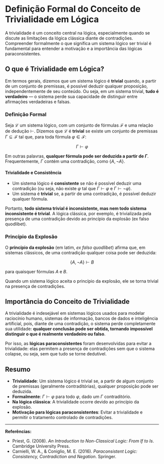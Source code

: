 # Definição Formal do Conceito de Trivialidade em Lógica

A trivialidade é um conceito central na lógica, especialmente quando se discute as limitações da lógica clássica diante de contradições. Compreender formalmente o que significa um sistema lógico ser trivial é fundamental para entender a motivação e a importância das lógicas paraconsistentes.

## O que é Trivialidade em Lógica?

Em termos gerais, dizemos que um sistema lógico é **trivial** quando, a partir de um conjunto de premissas, é possível deduzir qualquer proposição, independentemente de seu conteúdo. Ou seja, em um sistema trivial, **tudo é verdadeiro** — o sistema perde sua capacidade de distinguir entre afirmações verdadeiras e falsas.

### Definição Formal

Seja $\mathcal{L}$ um sistema lógico, com um conjunto de fórmulas $\mathcal{F}$ e uma relação de dedução $\vdash$. Dizemos que $\mathcal{L}$ é **trivial** se existe um conjunto de premissas $\Gamma \subseteq \mathcal{F}$ tal que, para toda fórmula $\varphi \in \mathcal{F}$:

$$
\Gamma \vdash \varphi
$$

Em outras palavras, **qualquer fórmula pode ser deduzida a partir de $\Gamma$**. Frequentemente, $\Gamma$ contém uma contradição, como $\{A, \neg A\}$.

#### Trivialidade e Consistência

- Um sistema lógico é **consistente** se não é possível deduzir uma contradição (ou seja, não existe $\varphi$ tal que $\Gamma \vdash \varphi$ e $\Gamma \vdash \neg\varphi$).
- Um sistema é **trivial** se, a partir de uma contradição, é possível deduzir qualquer fórmula.

Portanto, **todo sistema trivial é inconsistente, mas nem todo sistema inconsistente é trivial**. A lógica clássica, por exemplo, é trivializada pela presença de uma contradição devido ao princípio da explosão (ex falso quodlibet).

### Princípio da Explosão

O **princípio da explosão** (em latim, *ex falso quodlibet*) afirma que, em sistemas clássicos, de uma contradição qualquer coisa pode ser deduzida:

$$
\{A, \neg A\} \vdash B
$$

para quaisquer fórmulas $A$ e $B$.

Quando um sistema lógico aceita o princípio da explosão, ele se torna trivial na presença de contradições.

## Importância do Conceito de Trivialidade

A trivialidade é indesejável em sistemas lógicos usados para modelar raciocínio humano, sistemas de informação, bancos de dados e inteligência artificial, pois, diante de uma contradição, o sistema perde completamente sua utilidade: **qualquer conclusão pode ser obtida, tornando impossível distinguir o que é realmente verdadeiro ou falso**.

Por isso, as **lógicas paraconsistentes** foram desenvolvidas para evitar a trivialidade: elas permitem a presença de contradições sem que o sistema colapse, ou seja, sem que tudo se torne dedutível.

## Resumo

- **Trivialidade**: Um sistema lógico é trivial se, a partir de algum conjunto de premissas (geralmente contraditórias), qualquer proposição pode ser deduzida.
- **Formalmente**: $\Gamma \vdash \varphi$ para todo $\varphi$, dado um $\Gamma$ contraditório.
- **Na lógica clássica**: A trivialidade ocorre devido ao princípio da explosão.
- **Motivação para lógicas paraconsistentes**: Evitar a trivialidade e permitir o tratamento controlado de contradições.

---

**Referências:**
- Priest, G. (2008). *An Introduction to Non-Classical Logic: From If to Is*. Cambridge University Press.
- Carnielli, W. A., & Coniglio, M. E. (2016). *Paraconsistent Logic: Consistency, Contradiction and Negation*. Springer.
